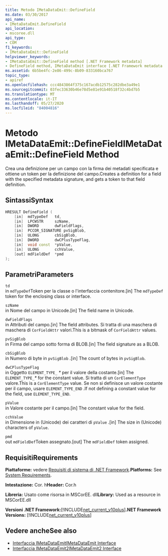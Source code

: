 ```yaml
---
title: Metodo IMetaDataEmit::DefineField
ms.date: 03/30/2017
api_name:
- IMetaDataEmit.DefineField
api_location:
- mscoree.dll
api_type:
- COM
f1_keywords:
- IMetaDataEmit::DefineField
helpviewer_keywords:
- IMetaDataEmit::DefineField method [.NET Framework metadata]
- DefineField method, IMetaDataEmit interface [.NET Framework metadata
ms.assetid: 6b5be4fc-2e86-499c-8b09-833160bca767
topic_type:
- apiref
ms.openlocfilehash: ccc4843864f375c167acdb12575c282dbe3a49e1
ms.sourcegitcommit: 03fec33630b46e78d5e81e91b40518f32c4bd7b5
ms.translationtype: MT
ms.contentlocale: it-IT
ms.lasthandoff: 05/27/2020
ms.locfileid: "84004816"
---
```

# <a name="imetadataemitdefinefield-method"></a><span data-ttu-id="f4bee-102">Metodo IMetaDataEmit::DefineField</span><span class="sxs-lookup"><span data-stu-id="f4bee-102">IMetaDataEmit::DefineField Method</span></span>
<span data-ttu-id="f4bee-103">Crea una definizione per un campo con la firma dei metadati specificata e ottiene un token per la definizione del campo.</span><span class="sxs-lookup"><span data-stu-id="f4bee-103">Creates a definition for a field with the specified metadata signature, and gets a token to that field definition.</span></span>  
  
## <a name="syntax"></a><span data-ttu-id="f4bee-104">Sintassi</span><span class="sxs-lookup"><span data-stu-id="f4bee-104">Syntax</span></span>  
  
```cpp  
HRESULT DefineField (
    [in]  mdTypeDef   td,
    [in]  LPCWSTR     szName,
    [in]  DWORD       dwFieldFlags,
    [in]  PCCOR_SIGNATURE pvSigBlob,
    [in]  ULONG       cbSigBlob,
    [in]  DWORD       dwCPlusTypeFlag,
    [in]  void const  *pValue,
    [in]  ULONG       cchValue,
    [out] mdFieldDef  *pmd
);  
```  
  
## <a name="parameters"></a><span data-ttu-id="f4bee-105">Parametri</span><span class="sxs-lookup"><span data-stu-id="f4bee-105">Parameters</span></span>  
 `td`  
 <span data-ttu-id="f4bee-106">in `mdTypeDef`Token per la classe o l'interfaccia contenitore.</span><span class="sxs-lookup"><span data-stu-id="f4bee-106">[in] The `mdTypeDef` token for the enclosing class or interface.</span></span>  
  
 `szName`  
 <span data-ttu-id="f4bee-107">in Nome del campo in Unicode.</span><span class="sxs-lookup"><span data-stu-id="f4bee-107">[in] The field name in Unicode.</span></span>  
  
 `dwFieldFlags`  
 <span data-ttu-id="f4bee-108">in Attributi del campo.</span><span class="sxs-lookup"><span data-stu-id="f4bee-108">[in] The field attributes.</span></span> <span data-ttu-id="f4bee-109">Si tratta di una maschera di maschera di `CorFieldAttr` valori.</span><span class="sxs-lookup"><span data-stu-id="f4bee-109">This is a bitmask of `CorFieldAttr` values.</span></span>  
  
 `pvSigBlob`  
 <span data-ttu-id="f4bee-110">in Firma del campo sotto forma di BLOB.</span><span class="sxs-lookup"><span data-stu-id="f4bee-110">[in] The field signature as a BLOB.</span></span>  
  
 `cbSigBlob`  
 <span data-ttu-id="f4bee-111">in Numero di byte in `pvSigBlob` .</span><span class="sxs-lookup"><span data-stu-id="f4bee-111">[in] The count of bytes in `pvSigBlob`.</span></span>  
  
 `dwCPlusTypeFlag`  
 <span data-ttu-id="f4bee-112">in Oggetto `ELEMENT_TYPE_` *\** per il valore della costante.</span><span class="sxs-lookup"><span data-stu-id="f4bee-112">[in] The `ELEMENT_TYPE_`*\** for the constant value.</span></span> <span data-ttu-id="f4bee-113">Si tratta di un `CorElementType` valore.</span><span class="sxs-lookup"><span data-stu-id="f4bee-113">This is a `CorElementType` value.</span></span> <span data-ttu-id="f4bee-114">Se non si definisce un valore costante per il campo, usare `ELEMENT_TYPE_END` .</span><span class="sxs-lookup"><span data-stu-id="f4bee-114">If not defining a constant value for the field, use `ELEMENT_TYPE_END`.</span></span>  
  
 `pValue`  
 <span data-ttu-id="f4bee-115">in Valore costante per il campo.</span><span class="sxs-lookup"><span data-stu-id="f4bee-115">[in] The constant value for the field.</span></span>  
  
 `cchValue`  
 <span data-ttu-id="f4bee-116">in Dimensione in (Unicode) dei caratteri di `pValue` .</span><span class="sxs-lookup"><span data-stu-id="f4bee-116">[in] The size in (Unicode) characters of `pValue`.</span></span>  
  
 `pmd`  
 <span data-ttu-id="f4bee-117">out `mdFieldDef`Token assegnato.</span><span class="sxs-lookup"><span data-stu-id="f4bee-117">[out] The `mdFieldDef` token assigned.</span></span>  
  
## <a name="requirements"></a><span data-ttu-id="f4bee-118">Requisiti</span><span class="sxs-lookup"><span data-stu-id="f4bee-118">Requirements</span></span>  
 <span data-ttu-id="f4bee-119">**Piattaforme:** vedere [Requisiti di sistema di .NET Framework](../../get-started/system-requirements.md).</span><span class="sxs-lookup"><span data-stu-id="f4bee-119">**Platforms:** See [System Requirements](../../get-started/system-requirements.md).</span></span>  
  
 <span data-ttu-id="f4bee-120">**Intestazione:** Cor. h</span><span class="sxs-lookup"><span data-stu-id="f4bee-120">**Header:** Cor.h</span></span>  
  
 <span data-ttu-id="f4bee-121">**Libreria:** Usato come risorsa in MSCorEE. dll</span><span class="sxs-lookup"><span data-stu-id="f4bee-121">**Library:** Used as a resource in MSCorEE.dll</span></span>  
  
 <span data-ttu-id="f4bee-122">**Versioni .NET Framework:**[!INCLUDE[net_current_v10plus](../../../../includes/net-current-v10plus-md.md)]</span><span class="sxs-lookup"><span data-stu-id="f4bee-122">**.NET Framework Versions:** [!INCLUDE[net_current_v10plus](../../../../includes/net-current-v10plus-md.md)]</span></span>  
  
## <a name="see-also"></a><span data-ttu-id="f4bee-123">Vedere anche</span><span class="sxs-lookup"><span data-stu-id="f4bee-123">See also</span></span>

- [<span data-ttu-id="f4bee-124">Interfaccia IMetaDataEmit</span><span class="sxs-lookup"><span data-stu-id="f4bee-124">IMetaDataEmit Interface</span></span>](imetadataemit-interface.md)
- [<span data-ttu-id="f4bee-125">Interfaccia IMetaDataEmit2</span><span class="sxs-lookup"><span data-stu-id="f4bee-125">IMetaDataEmit2 Interface</span></span>](imetadataemit2-interface.md)

